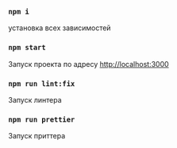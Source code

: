 ### `npm i`
установка всех зависимостей
### `npm start`
Запуск проекта
по адресу [http://localhost:3000](http://localhost:3000)
### `npm run lint:fix`
Запуск линтера
### `npm run prettier`
Запуск приттера